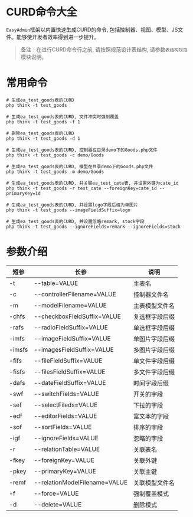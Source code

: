 # CURD命令大全

`EasyAdmin`框架以内置快速生成CURD的命令, 包括控制器、视图、模型、JS文件。能够使开发者效率得到进一步提升。

> 备注：在进行CURD命令行之前, 请按照规范设计表结构, 请参数`表结构规范`模块说明。

# 常用命令

```shell
# 生成ea_test_goods表的CURD
php think -t test_goods

# 生成ea_test_goods表的CURD, 文件冲突时强制覆盖
php think -t test_goods -f 1

# 删除ea_test_goods表的CURD
php think -t test_goods -d 1

# 生成ea_test_goods表的CURD, 控制器在目录demo下的Goods.php文件
php think -t test_goods -c demo/Goods

# 生成ea_test_goods表的CURD, 模型在目录demo下的Goods.php文件
php think -t test_goods -m demo/Goods

# 生成ea_test_goods表的CURD, 并关联ea_test_cate表, 并设置外键为cate_id
php think -t test_goods -r test_cate --foreignKey=cate_id --primaryKey=id

# 生成ea_test_goods表的CURD, 并设置logo字段后缀为单图片
php think -t test_goods --imageFieldSuffix=logo

# 生成ea_test_goods表的CURD, 并设置忽略remark, stock字段
php think -t test_goods --ignoreFields=remark --ignoreFields=stock
```

# 参数介绍

| 短参 | 长参 | 说明 | 
| --- | --- |--- |
| -t | --table=VALUE | 主表名 |
| -c | --controllerFilename=VALUE | 控制器文件名 |
| -m | --modelFilename=VALUE | 主表模型文件名 |
| -chfs | --checkboxFieldSuffix=VALUE | 复选框字段后缀 |
| -rafs | --radioFieldSuffix=VALUE | 单选框字段后缀 |
| -imfs | --imageFieldSuffix=VALUE | 单图片字段后缀 |
| -imsfs | --imagesFieldSuffix=VALUE | 多图片字段后缀 |
| -fifs | --fileFieldSuffix=VALUE | 单文件字段后缀 |
| -fisfs | --filesFieldSuffix=VALUE | 多文件字段后缀 |
| -dafs | --dateFieldSuffix=VALUE | 时间字段后缀 |
| -swf | --switchFields=VALUE | 开关的字段 |
| -sef | --selectFileds=VALUE | 下拉的字段 |
| -edf | --editorFields=VALUE | 富文本的字段 |
| -sof | --sortFields=VALUE | 排序的字段 |
| -igf | --ignoreFields=VALUE | 忽略的字段 |
| -r | --relationTable=VALUE | 关联表名 |
| -fkey | --foreignKey=VALUE | 关联外键 |
| -pkey | --primaryKey=VALUE | 关联主键 |
| -remf | --relationModelFilename=VALUE | 关联模型文件名 |
| -f | --force=VALUE | 强制覆盖模式 |
| -d | --delete=VALUE | 删除模式 |

